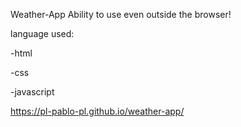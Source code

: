 Weather-App Ability to use even outside the browser!

language used:

-html

-css

-javascript


 https://pl-pablo-pl.github.io/weather-app/
